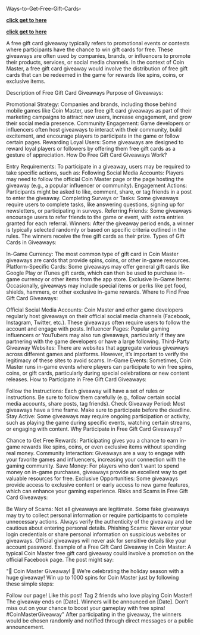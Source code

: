 Ways-to-Get-Free-Gift-Cards-

**[click get to here](https://shorturl.at/ZMgfl)**




**[click get to here](https://shorturl.at/ZMgfl)**




A free gift card giveaway typically refers to promotional events or contests where participants have the chance to win gift cards for free. These giveaways are often used by companies, brands, or influencers to promote their products, services, or social media channels. In the context of Coin Master, a free gift card giveaway would involve the distribution of free gift cards that can be redeemed in the game for rewards like spins, coins, or exclusive items.

Description of Free Gift Card Giveaways
Purpose of Giveaways:

Promotional Strategy: Companies and brands, including those behind mobile games like Coin Master, use free gift card giveaways as part of their marketing campaigns to attract new users, increase engagement, and grow their social media presence.
Community Engagement: Game developers or influencers often host giveaways to interact with their community, build excitement, and encourage players to participate in the game or follow certain pages.
Rewarding Loyal Users: Some giveaways are designed to reward loyal players or followers by offering them free gift cards as a gesture of appreciation.
How Do Free Gift Card Giveaways Work?

Entry Requirements: To participate in a giveaway, users may be required to take specific actions, such as:
Following Social Media Accounts: Players may need to follow the official Coin Master page or the page hosting the giveaway (e.g., a popular influencer or community).
Engagement Actions: Participants might be asked to like, comment, share, or tag friends in a post to enter the giveaway.
Completing Surveys or Tasks: Some giveaways require users to complete tasks, like answering questions, signing up for newsletters, or participating in surveys.
Referring Friends: Some giveaways encourage users to refer friends to the game or event, with extra entries granted for each referral.
Winners: After the giveaway period ends, a winner is typically selected randomly or based on specific criteria outlined in the rules. The winners receive the free gift cards as their prize.
Types of Gift Cards in Giveaways:

In-Game Currency: The most common type of gift card in Coin Master giveaways are cards that provide spins, coins, or other in-game resources.
Platform-Specific Cards: Some giveaways may offer general gift cards like Google Play or iTunes gift cards, which can then be used to purchase in-game currency or other items from the app store.
Exclusive In-Game Items: Occasionally, giveaways may include special items or perks like pet food, shields, hammers, or other exclusive in-game rewards.
Where to Find Free Gift Card Giveaways:

Official Social Media Accounts: Coin Master and other game developers regularly host giveaways on their official social media channels (Facebook, Instagram, Twitter, etc.). These giveaways often require users to follow the account and engage with posts.
Influencer Pages: Popular gaming influencers or YouTubers may also run giveaways, particularly if they are partnering with the game developers or have a large following.
Third-Party Giveaway Websites: There are websites that aggregate various giveaways across different games and platforms. However, it’s important to verify the legitimacy of these sites to avoid scams.
In-Game Events: Sometimes, Coin Master runs in-game events where players can participate to win free spins, coins, or gift cards, particularly during special celebrations or new content releases.
How to Participate in Free Gift Card Giveaways:

Follow the Instructions: Each giveaway will have a set of rules or instructions. Be sure to follow them carefully (e.g., follow certain social media accounts, share posts, tag friends).
Check Giveaway Period: Most giveaways have a time frame. Make sure to participate before the deadline.
Stay Active: Some giveaways may require ongoing participation or activity, such as playing the game during specific events, watching certain streams, or engaging with content.
Why Participate in Free Gift Card Giveaways?

Chance to Get Free Rewards: Participating gives you a chance to earn in-game rewards like spins, coins, or even exclusive items without spending real money.
Community Interaction: Giveaways are a way to engage with your favorite games and influencers, increasing your connection with the gaming community.
Save Money: For players who don't want to spend money on in-game purchases, giveaways provide an excellent way to get valuable resources for free.
Exclusive Opportunities: Some giveaways provide access to exclusive content or early access to new game features, which can enhance your gaming experience.
Risks and Scams in Free Gift Card Giveaways:

Be Wary of Scams: Not all giveaways are legitimate. Some fake giveaways may try to collect personal information or require participants to complete unnecessary actions. Always verify the authenticity of the giveaway and be cautious about entering personal details.
Phishing Scams: Never enter your login credentials or share personal information on suspicious websites or giveaways. Official giveaways will never ask for sensitive details like your account password.
Example of a Free Gift Card Giveaway in Coin Master:
A typical Coin Master free gift card giveaway could involve a promotion on the official Facebook page. The post might say:

"🎉 Coin Master Giveaway! 🎉
We’re celebrating the holiday season with a huge giveaway! Win up to 1000 spins for Coin Master just by following these simple steps:

Follow our page!
Like this post!
Tag 2 friends who love playing Coin Master!
The giveaway ends on [Date]. Winners will be announced on [Date]. Don’t miss out on your chance to boost your gameplay with free spins! #CoinMasterGiveaway"
After participating in the giveaway, the winners would be chosen randomly and notified through direct messages or a public announcement.
